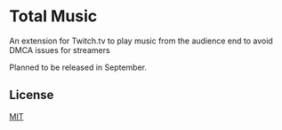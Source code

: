 # Total Music

An extension for Twitch.tv to play music from the audience end to avoid DMCA issues for streamers

Planned to be released in September.

## License
[MIT](https://choosealicense.com/licenses/mit/)